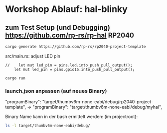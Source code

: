 # Workshop Ablauf: hal-blinky

## zum Test Setup (und Debugging) <https://github.com/rp-rs/rp-hal> RP2040

```.bash
cargo generate https://github.com/rp-rs/rp2040-project-template
```

src/main.rs: adjust LED pin

```.rust
//    let mut led_pin = pins.led.into_push_pull_output();
    let mut led_pin = pins.gpio16.into_push_pull_output();
```

``` {.bash org-language="sh"}
cargo run
```

### launch.json anpassen (auf neues Binary)

\"programBinary\":
\"target/thumbv6m-none-eabi/debug/rp2040-project-template\", -\>
\"programBinary\": \"target/thumbv6m-none-eabi/debug/myhal\",

Binary Name kann in der bash ermittelt werden: (im projectroot):

``` {.bash org-language="sh"}
ls -l target/thumbv6m-none-eabi/debug/
```